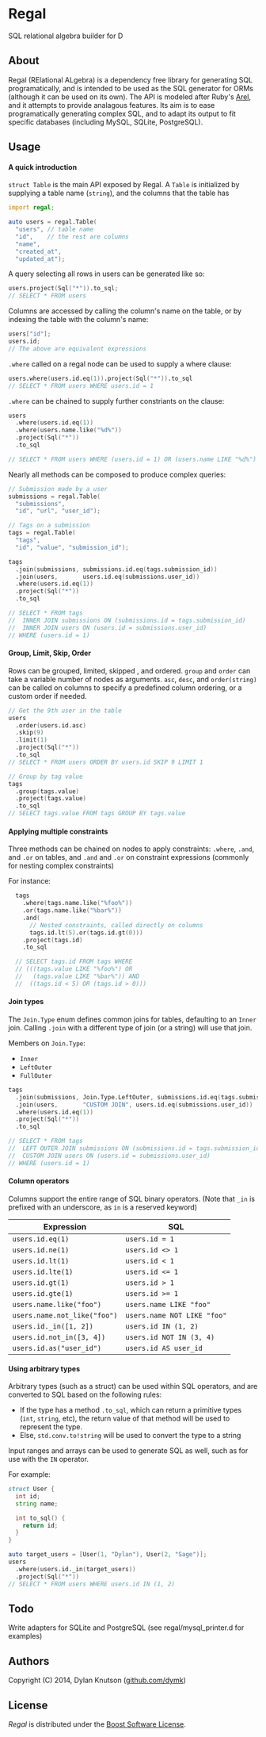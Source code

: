 Regal
=====
SQL relational algebra builder for D

About
-----
Regal (RElational ALgebra) is a dependency free library for generating SQL programatically,
and is intended to be used as the SQL generator for ORMs (although it can
be used on its own). The API is modeled after Ruby's [Arel](https://github.com/rails/arel),
and it attempts to provide analagous features. Its aim is to ease programatically
generating complex SQL, and to adapt its output to fit specific databases (including MySQL, SQLite, PostgreSQL).

Usage
-----

#### A quick introduction

`struct Table` is the main API exposed by Regal. A `Table` is initialized by supplying a
table name (`string`), and the columns that the table has

```d
import regal;

auto users = regal.Table(
  "users", // table name
  "id",    // the rest are columns
  "name",
  "created_at",
  "updated_at");
```

A query selecting all rows in users can be generated like so:
```d
users.project(Sql("*")).to_sql;
// SELECT * FROM users
```

Columns are accessed by calling the column's name on the table, or by
indexing the table with the column's name:

```d
users["id"];
users.id;
// The above are equivalent expressions
```

`.where` called on a regal node can be used to supply a where clause:
```d
users.where(users.id.eq(1)).project(Sql("*")).to_sql
// SELECT * FROM users WHERE users.id = 1
```

`.where` can be chained to supply further constriants on the clause:
```d
users
  .where(users.id.eq(1))
  .where(users.name.like("%d%"))
  .project(Sql("*"))
  .to_sql

// SELECT * FROM users WHERE (users.id = 1) OR (users.name LIKE "%d%")
```

Nearly all methods can be composed to produce complex queries:
```d
// Submission made by a user
submissions = regal.Table(
  "submissions",
  "id", "url", "user_id");

// Tags on a submission
tags = regal.Table(
  "tags",
  "id", "value", "submission_id");

tags
  .join(submissions, submissions.id.eq(tags.submission_id))
  .join(users,       users.id.eq(submissions.user_id))
  .where(users.id.eq(1))
  .project(Sql("*"))
  .to_sql

// SELECT * FROM tags
//  INNER JOIN submissions ON (submissions.id = tags.submission_id)
//  INNER JOIN users ON (users.id = submissions.user_id)
// WHERE (users.id = 1)
```

#### Group, Limit, Skip, Order
Rows can be grouped, limited, skipped , and ordered. `group` and `order` can take
a variable number of nodes as arguments. `asc`, `desc`, and `order(string)` can be
called on columns to specify a predefined column ordering, or a custom order if needed.

```d
// Get the 9th user in the table
users
  .order(users.id.asc)
  .skip(9)
  .limit(1)
  .project(Sql("*"))
  .to_sql
// SELECT * FROM users ORDER BY users.id SKIP 9 LIMIT 1
```

```d
// Group by tag value
tags
  .group(tags.value)
  .project(tags.value)
  .to_sql
// SELECT tags.value FROM tags GROUP BY tags.value
```

#### Applying multiple constraints
Three methods can be chained on nodes to apply constraints: `.where`, `.and`, and `.or`
on tables, and `.and` and `.or` on constraint expressions (commonly for nesting complex constraints)

For instance:
```d
  tags
    .where(tags.name.like("%foo%"))
    .or(tags.name.like("%bar%"))
    .and(
      // Nested constraints, called directly on columns
      tags.id.lt(5).or(tags.id.gt(0)))
    .project(tags.id)
    .to_sql

  // SELECT tags.id FROM tags WHERE
  // (((tags.value LIKE "%foo%") OR
  //   (tags.value LIKE "%bar%")) AND
  //  ((tags.id < 5) OR (tags.id > 0)))
```

#### Join types
The `Join.Type` enum defines common joins for tables, defaulting to an `Inner` join.
Calling `.join` with a different type of join (or a string) will use that join.

Members on `Join.Type`:
 - `Inner`
 - `LeftOuter`
 - `FullOuter`

```d
tags
  .join(submissions, Join.Type.LeftOuter, submissions.id.eq(tags.submission_id))
  .join(users,       "CUSTOM JOIN", users.id.eq(submissions.user_id))
  .where(users.id.eq(1))
  .project(Sql("*"))
  .to_sql

// SELECT * FROM tags
//  LEFT OUTER JOIN submissions ON (submissions.id = tags.submission_id)
//  CUSTOM JOIN users ON (users.id = submissions.user_id)
// WHERE (users.id = 1)
```

#### Column operators
Columns support the entire range of SQL binary operators.
(Note that `_in` is prefixed with an underscore, as `in` is a reserved
keyword)

| Expression | SQL |
| -----------| ----|
| `users.id.eq(1)` | `users.id = 1` |
| `users.id.ne(1)` | `users.id <> 1` |
| `users.id.lt(1)` | `users.id < 1` |
| `users.id.lte(1)` | `users.id <= 1` |
| `users.id.gt(1)` | `users.id > 1` |
| `users.id.gte(1)` | `users.id >= 1` |
| `users.name.like("foo")` | `users.name LIKE "foo"` |
| `users.name.not_like("foo")` | `users.name NOT LIKE "foo"` |
| `users.id._in([1, 2])` | `users.id IN (1, 2)` |
| `users.id.not_in([3, 4])` | `users.id NOT IN (3, 4)` |
| `users.id.as("user_id")` | `users.id AS user_id` |

#### Using arbitrary types
Arbitrary types (such as a struct) can be used within SQL operators, and are converted
to SQL based on the following rules:
  - If the type has a method `.to_sql`, which can return a primitive types (`int`, `string`, etc),
    the return value of that method will be used to represent the type.
  - Else, `std.conv.to!string` will be used to convert the type to a string

Input ranges and arrays can be used to generate SQL as well, such as for use with the `IN` operator.

For example:
```d
struct User {
  int id;
  string name;

  int to_sql() {
    return id;
  }
}

auto target_users = [User(1, "Dylan"), User(2, "Sage")];
users
  .where(users.id._in(target_users))
  .project(Sql("*"))
// SELECT * FROM users WHERE users.id IN (1, 2)
```


Todo
----
Write adapters for SQLite and PostgreSQL (see regal/mysql_printer.d for examples)

Authors
-------
Copyright (C) 2014, Dylan Knutson ([github.com/dymk](https://github.com/dymk/))

License
-------
*Regal* is distributed under the [Boost Software License](http://www.boost.org/LICENSE_1_0.txt).
